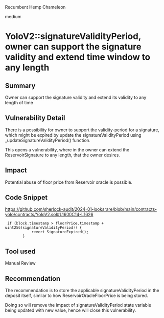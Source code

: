 Recumbent Hemp Chameleon

medium

# YoloV2::signatureValidityPeriod, owner can support the signature validity and extend time window to any length

## Summary
Owner can support the signature validity and extend its validity to any length of time 

## Vulnerability Detail
There is a possibility for owner to support the validity-period for a signature, which might be expired by update the signatureValidityPeriod using _updateSignatureValidityPeriod() function.

This opens a vulnerability, where in the owner can extend the ReservoirSignature to any length, that the  owner desires.

## Impact
Potential abuse of floor price from Reservoir oracle is possible.

## Code Snippet
https://github.com/sherlock-audit/2024-01-looksrare/blob/main/contracts-yolo/contracts/YoloV2.sol#L1600C14-L1626

```solidity
 if (block.timestamp > floorPrice.timestamp + uint256(signatureValidityPeriod)) {
            revert SignatureExpired();
        }
```

## Tool used

Manual Review

## Recommendation
The recommendation is to store the applicable signatureValidityPeriod in the deposit itself, similar to how ReservoirOracleFloorPrice is being stored.

Doing so will remove the impact of signatureValidityPeriod state variable being updated with new value, hence will close this vulnerability.
